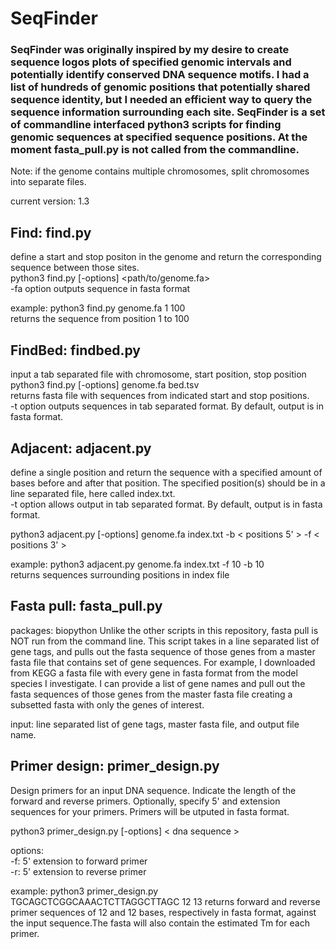 # SeqFinder

### SeqFinder was originally inspired by my desire to create sequence logos plots of specified genomic intervals  and potentially identify conserved DNA sequence motifs. I had a list of hundreds of genomic positions that potentially shared sequence identity, but I needed an efficient way to query the sequence information surrounding each site. SeqFinder is a set of commandline interfaced python3 scripts for finding genomic sequences at specified sequence positions. At the moment fasta_pull.py is not called from the commandline.  

Note: if the genome contains multiple chromosomes, split chromosomes into separate files. 

current version: 1.3

## Find: find.py
define a start and stop positon in the genome and return the corresponding sequence between those sites.\
python3 find.py [-options] <path/to/genome.fa> <start> <stop>\
-fa option outputs sequence in fasta format
  
example: python3 find.py genome.fa 1 100\
returns the sequence from position 1 to 100


## FindBed: findbed.py
input a tab separated file with chromosome, start position, stop position\
python3 find.py [-options] genome.fa bed.tsv\
returns fasta file with sequences from indicated start and stop positions. \
-t option outputs sequences in tab separated format. By default, output is in fasta format.


## Adjacent: adjacent.py
define a single position and return the sequence with a specified amount of bases before and after that position.
The specified position(s) should be in a line separated file, here called index.txt. \
-t option allows output in tab separated format. By default, output is in fasta format.

python3 adjacent.py [-options] genome.fa index.txt -b < positions 5' > -f < positions 3' >

example: python3 adjacent.py genome.fa index.txt -f 10 -b 10\
returns sequences surrounding positions in index file

## Fasta pull: fasta_pull.py
packages: biopython
Unlike the other scripts in this repository, fasta pull is NOT run from the command line. This script takes in a line separated list of gene tags, and pulls out the fasta sequence of those genes from a master fasta file that contains set of gene sequences. For example, I downloaded from KEGG a fasta file with every gene in fasta format from the model species I investigate. I can provide a list of gene names and pull out the fasta sequences of those genes from the master fasta file creating a subsetted fasta with only the genes of interest. 

input: line separated list of gene tags, master fasta file, and output file name. 

## Primer design: primer_design.py
Design primers for an input DNA sequence. Indicate the length of the forward and reverse primers. Optionally, specify 5' and extension sequences for your primers. Primers will be utputed in fasta format. 

python3 primer_design.py [-options] < dna sequence >

options:\
-f: 5' extension to forward primer\
-r: 5' extension to reverse primer

example: python3 primer_design.py TGCAGCTCGGCAAACTCTTAGGCTTAGC 12 13
returns forward and reverse primer sequences of 12 and 12 bases, respectively in fasta format, against the input sequence.The fasta will also contain the estimated Tm for each primer.  
